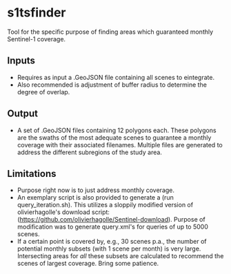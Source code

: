 # s1tsfinder

Tool for the specific purpose of finding areas which guaranteed monthly
Sentinel-1 coverage.

## Inputs

- Requires as input a .GeoJSON file containing all scenes to eintegrate.
- Also recommended is adjustment of buffer radius to determine the degree of
overlap.

## Output

 - A set of .GeoJSON files containing 12 polygons each. These polygons are
 the swaths of the most adequate scenes to guarantee a monthly coverage with
 their associated filenames. Multiple files are generated to address the
 different subregions of the study area.

## Limitations

 - Purpose right now is to just address monthly coverage.
 - An exemplary script is also provided to generate a  (run query_iteration.sh).
 This utilizes a sloppily modified version of olivierhagolle's download script: (https://github.com/olivierhagolle/Sentinel-download). Purpose of modification
 was to generate query.xml's for queries of up to 5000 scenes.
 - If a certain point is covered by, e.g., 30 scenes p.a., the number of
 potential monthly subsets (with 1 scene per month) is very large. Intersecting
 areas for *all* these subsets are calculated to recommend the scenes of largest
 coverage. Bring some patience.
